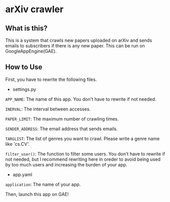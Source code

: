 # arXiv crawler
## What is this?
This is a system that crawls new papers uploaded on arXiv and sends emails to subscribers if there is any new paper.
This can be run on GoogleAppEngine(GAE).

## How to Use
First, you have to rewrite the following files.
- settings.py

`APP_NAME`: The name of this app. You don't have to rewrite if not needed.

`INERVAL`: The interval between accesses.

`PAPER_LIMIT`: The maximum number of crawling times.

`SENDER_ADDRESS`: The email address that sends emails.

`TARGLIST`: The list of genres you want to crawl. Please write a genre name like 'cs.CV'.

`filter_user()`: The function to filter some users. You don't have to rewrite if not needed, but I recommend rewriting here in oreder to avoid being used by too much users and increasing the burden of your app.
- app.yaml

`application`: The name of your app.

Then, launch this app on GAE!